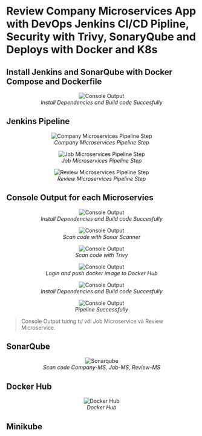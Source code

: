 # Review Company Microservices App with DevOps Jenkins CI/CD Pipline, Security with Trivy, SonaryQube and Deploys with Docker and K8s

## Install Jenkins and SonarQube with Docker Compose and Dockerfile

<p align="center">
  <img src="images/docker/install-jenkins-sonarqube.png" alt="Console Output">
  <br>
  <em>Install Dependencies and Build code Succesfully</em>
</p>

## Jenkins Pipeline

<p align="center">
  <img src="images/jenkins/companyms/pipeline-companyms.png" alt="Company Microservices Pipeline Step">
  <br>
  <em>Company Microservices Pipeline Step</em>
</p>

<p align="center">
  <img src="images/jenkins/jobms/pipeline-jobms.png" alt="Job Microservices Pipeline Step">
  <br>
  <em>Job Microservices Pipeline Step</em>
</p>

<p align="center">
  <img src="images/jenkins/reviewms/pipeline-reviewms.png" alt="Review Microservices Pipeline Step">
  <br>
  <em>Review Microservices Pipeline Step</em>
</p>

## Console Output for each Microservies

<p align="center">
  <img src="images/jenkins/companyms/install-deps-and-build-code-companyms.png" alt="Console Output">
  <br>
  <em>Install Dependencies and Build code Succesfully</em>
</p>

<p align="center">
  <img src="images/jenkins/companyms/sonar-scanner-companyms.png" alt="Console Output">
  <br>
  <em>Scan code with Sonar Scanner</em>
</p>

<p align="center">
  <img src="images/jenkins/companyms/trivy-scan-fs-companyms.png" alt="Console Output">
  <br>
  <em>Scan code with Trivy</em>
</p>

<p align="center">
  <img src="images/jenkins/companyms/push-image-to-dockerhub-companyms.png" alt="Console Output">
  <br>
  <em>Login and push docker image to Docker Hub</em>
</p>

<p align="center">
  <img src="images/jenkins/companyms/trivy-scan-dockerimage-companyms.png" alt="Console Output">
  <br>
  <em>Install Dependencies and Build code Succesfully</em>
</p>

<p align="center">
  <img src="images/jenkins/companyms/pipeline-successfully-companyms.png" alt="Console Output">
  <br>
  <em>Pipeline Successfully</em>
</p>

> Console Output tương tự với Job Microservice và Review Microservice.

## SonarQube

<p align="center">
  <img src="images/sonarqube/sonar.png" alt="Sonarqube">
  <br>
  <em>Scan code Company-MS, Job-MS, Review-MS</em>
</p>

## Docker Hub

<p align="center">
  <img src="images/docker/docker-hub.png" alt="Docker Hub">
  <br>
  <em>Docker Hub</em>
</p>

## Minikube 

